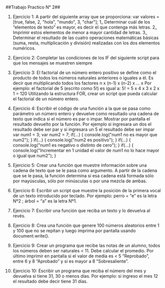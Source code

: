 ##Trabajo Practico N° 2##

1. Ejercicio 1:
A partir del siguiente array que se proporciona:
var valores = [true, false, 2, "hola", "mundo", 3, "char"];
1_ Determinar cuál de los “elementos de texto” es mayor, es decir el que contenga más letras.
2_ Imprimir estos elementos de menor a mayor cantidad de letras.
3_ Determinar el resultado de las cuatro operaciones matemáticas básicas (suma, resta,
multiplicación y división) realizadas con los dos elementos numéricos.


2. Ejercicio 2:
Completar las condiciones de los IF del siguiente script para que los mensajes se muestren siempre



3. Ejercicio 3:
El factorial de un número entero positivo se define como el producto de todos los números
naturales anteriores o iguales a él. Es decir que multiplicando todos los factores n x (n-1) x (n-2) x ... x
Por ejemplo: el factorial de 5 (escrito como 5!) es igual a: 5! = 5 x 4 x 3 x 2 x 1 = 120
Utilizando la estructura FOR, crear un script que pueda calcular el factorial de un número entero.


4. Ejercicio 4:
Escribir el código de una función a la que se pasa como parámetro un número entero y
devuelve como resultado una cadena de texto que indica si el número es par o impar. Mostrar por
pantalla el resultado devuelto por la función.
Por ejemplo si ingresara un dos el resultado debe ser par y si ingresara un 5 el resultado
debe ser impar
var num1 = 3;
var num2 = 7;
if(...) {
console.log("num1 no es mayor que num2");
}
if(...) {
console.log("num2 es positivo");
}
if(...) {
console.log("num1 es negativo o distinto de cero");
}
if(...) {
console.log("Incrementar en 1 unidad el valor de num1 no lo hace
mayor o igual que num2");
}


5. Ejercicio 5:
Crear una función que muestre información sobre una cadena de texto que se le pasa como
argumento. A partir de la cadena que se le pasa, la función determina si esa cadena está formada
sólo por mayúsculas, sólo por minúsculas o por una mezcla de ambas.


6. Ejercicio 6:
Escribir un script que muestre la posición de la primera vocal de un texto introducido por
teclado. Por ejemplo: perro = “e” es la letra Nº2 ; árbol = “a” es la letra Nº1.


7. Ejercicio 7:
Escribir una función que reciba un texto y lo devuelva al revés.


8. Ejercicio 8:
Crea una función que genere 100 números aleatorios entre 1 y 100 que no se repitan y luego
imprima por pantalla usando document.write().


9. Ejercicio 9:
Crear un programa que recibe las notas de un alumno, todos los números deben ser naturales
< 11. Debe calcular el promedio. Por último imprimir en pantalla si el valor de media es < 5
“Reprobado”, entre 6 y 8 “Aprobado” y si es mayor a 8 “Sobresaliente”.


10. Ejercicio 10:
Escribir un programa que reciba el número del mes y devuelva si tiene 31, 30 o menos días.
Por ejemplo: si ingreso el mes 12 el resultado debe decir tiene 31 días.